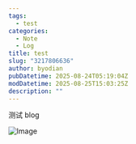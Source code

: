 ```yaml
---
tags:
  - test
categories:
  - Note
  - Log
title: test
slug: "3217806636"
author: byodian
pubDatetime: 2025-08-24T05:19:04Z
modDatetime: 2025-08-25T15:03:25Z
description: ""
---
```




测试 blog

![Image](https://github.com/user-attachments/assets/56a21d21-b850-4037-a68e-88a0ff6ed351)